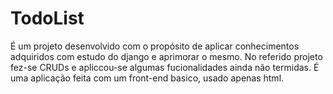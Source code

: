# TodoList
É um projeto desenvolvido com o propósito de aplicar conhecimentos adquiridos com estudo do django e aprimorar o mesmo.
No referido projeto fez-se CRUDs e apliccou-se algumas fucionalidades ainda não termidas. É uma aplicação feita com um front-end basico, usado apenas html. 
